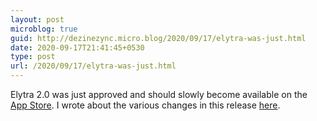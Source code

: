 ```yaml
---
layout: post
microblog: true
guid: http://dezinezync.micro.blog/2020/09/17/elytra-was-just.html
date: 2020-09-17T21:41:45+0530
type: post
url: /2020/09/17/elytra-was-just.html
---
```

Elytra 2.0 was just approved and should slowly become available on the [App Store](https://apps.apple.com/us/app/id1433266971). I wrote about the various changes in this release [here](https://blog.elytra.app/2020/09/17/elytra-fall-2020-update/). 
